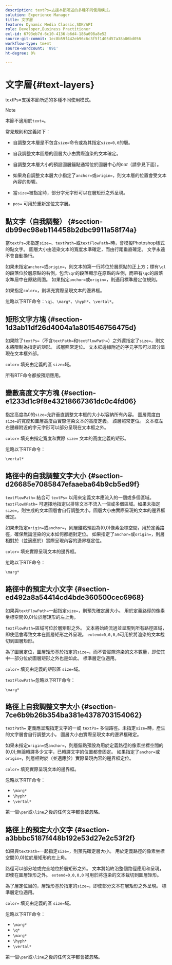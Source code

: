 ```yaml
---
description: textPs=支援本節所述的多種不同使用模式。
solution: Experience Manager
title: 文字層
feature: Dynamic Media Classic,SDK/API
role: Developer,Business Practitioner
exl-id: 6793eb7d-6c10-4136-b6d4-186a698a8e52
source-git-commit: 1ec8b59f442eb96c6c3f5f1405d57a38a86bd056
workflow-type: tm+mt
source-wordcount: '891'
ht-degree: 0%

---
```


# 文字層{#text-layers}

textPs=支援本節所述的多種不同使用模式。

>[!NOTE]
>
>本節不適用於`text=`。

常見規則和定義如下：

* 自調整文本層是不包含`size=`命令或為其指定`size=0,0`的層。

* 自我調整文本圖層的圖層大小由實際渲染的文本確定。
* 自調整文本層大小的預設圖層錨點通常位於圖層中心的&#x200B;*not*（請參見下面）。
* 如果為自調整文本層大小指定了`anchor=`或`origin=`，則文本層的位置會受文本內容的影響。

* 當`size=`被指定時，部分字元字形可以在層矩形之外呈現。
* `pos=` 可用於重新定位文字層。

## 點文字（自我調整） {#section-db99ec98eb114458b2dbc9911a58f74a}

當`textPs=`未指定`size=`、`textPath=`或`textFlowPath=`時，會模擬Photoshop樣式的點文字。 圖層大小由渲染文本的寬度水準確定，而由行距垂直確定。 文字永遠不會自動換行。

如果未指定`anchor=`或`origin=`，則文本的第一行將位於層原點的正上方；標有`\ql`的段落位於層原點的右側，包含`\qr`的段落顯示在原點的左側，而帶有`\qc`的段落水準居中在原點周圍。 如果指定`anchor=`或`origin=`，則適用標準層定位規則。

如果指定`color=`，則填充實際呈現文本的邊界框。

忽略以下RTF命令：`\qj`、`\marg*`、`\hyph*`、`\vertal*`。

## 矩形文字方塊 {#section-1d3ab11df26d4004a1a801546756475d}

如果除了`textPs=`（不含`textPath=`和`textFlowPath=`）之外還指定了`size=`，則文本將限制為指定的矩形。 該層照常定位。 文本框邊緣附近的字元字形可以部分呈現在文本框外部。

`color=` 填充由定義的區 `size=`域。

所有RTF命令都按預期應用。

## 變數高度文字方塊 {#section-e1233d1c9f8e43218667361dc0c4fd06}

指定高度為0的`size=`允許垂直調整文本框的大小以容納所有內容。 圖層寬度由`size=`的寬度和圖層高度由實際渲染文本的高度定義。 該層照常定位。 文本框左右邊緣附近的字元字形可以部分呈現在文本框之外。

`color=` 填充由指定寬度和實際 `size=` 文本的高度定義的矩形。

忽略以下RTF命令：

`\vertal*`

## 路徑中的自我調整文字大小 {#section-d26685e7085847efaaeba64b9cb5ed9f}

`textFlowPath=` 結合可 `textPs=` 以用來定義文本應流入的一個或多個區域。`textFlowXPath=` 可選擇地指定以排除文本不流入一個或多個區域。如果未指定`size=`，則生成的文本圖層會自行調整大小，圖層大小由實際呈現的文本的邊界框確定。

如果未指定`origin=`或`anchor=`，則層錨點預設為(0,0)像素坐標空間，用於定義路徑，確保無論渲染的文本如何都絕對定位。 如果指定了`anchor=`或`origin=`，則層相對於（並適應於）實際呈現內容的邊界框定位。

`color=` 填充實際呈現文本的邊界框。

忽略以下RTF命令：

`\marg*`

## 路徑中的預定大小文字 {#section-ed492a8a54414cd4bde360500cec6968}

如果與`textFlowPath=`一起指定`size=`，則預先確定層大小。 用於定義路徑的像素坐標空間(0,0)位於層矩形的左上角。

`textFlowPath=`區域可位於層矩形之外。 文本將始終流過並呈現到所有路徑區域，即使這會導致文本在圖層矩形之外呈現。 `extend=0,0,0,0`可用於將渲染的文本裁切到圖層矩形。

為了圖層定位，圖層矩形基於指定的`size=`，而不管實際渲染的文本數量，即使其中一部分位於圖層矩形之外也是如此。 標準層定位適用。

`color=` 填充由定義的矩形區 `size=`域。

`textFlowPath=`忽略以下RTF命令：

`\marg*`

## 路徑上自我調整文字大小 {#section-7ce6b9b26b354ba381e4378703154062}

`textPath=` 定義應呈現指定文字的一或 `textPs=` 多個路徑。未指定`size=`時，產生的文字層會自行調整大小。 圖層大小由實際呈現文本的邊界框確定。

如果未指定`origin=`或`anchor=`，則層錨點預設為用於定義路徑的像素坐標空間的(0,0);無論轉譯多少文字，已轉譯文字的位置都會固定。 如果指定了`anchor=`或`origin=`，則層相對於（並適應於）實際呈現內容的邊界框定位。

`color=` 填充實際呈現文本的邊界框。

忽略以下RTF命令：

* `\marg*`
* `\hyph*`
* `\vertal*`

第一個`\par`或`\line`之後的任何文字都會被忽略。

## 路徑上的預定大小文字 {#section-a3bbbc5187f448b192e53d27e2c53f2f}

如果與`textPath=`一起指定`size=`，則預先確定層大小。 用於定義路徑的像素坐標空間(0,0)位於層矩形的左上角。

路徑可以部分地或完全地位於層矩形之外。 文本將始終沿整個路徑應用和呈現，即使在圖層矩形之外。 `extend=0,0,0,0` 可用於將渲染的文本裁切到圖層矩形。

為了層定位目的，層矩形基於指定的`size=`，即使部分文本在層矩形之外呈現。 標準層定位適用。

`color=` 填充由定義的區 `size=`域。

忽略以下RTF命令：

* `\marg*`
* `\q*`
* `\marg*`
* `\hyph*`
* `\vertal*`

第一個`\par`或`\line`之後的任何文字都會被忽略。
